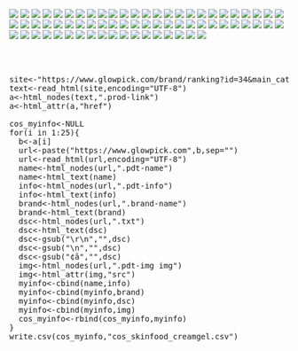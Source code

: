 
<img src='./images/0001.jpg'/>
<img src='./images/0002.jpg'/>
<img src='./images/0003.jpg'/>
<img src='./images/0004.jpg'/>
<img src='./images/0005.jpg'/>
<img src='./images/0006.jpg'/>
<img src='./images/0007.jpg'/>
<img src='./images/0008.jpg'/>
<img src='./images/0009.jpg'/>
<img src='./images/0010.jpg'/>
<img src='./images/0011.jpg'/>
<img src='./images/0012.jpg'/>
<img src='./images/0013.jpg'/>
<img src='./images/0014.jpg'/>
<img src='./images/0015.jpg'/>
<img src='./images/0016.jpg'/>
<img src='./images/0017.jpg'/>
<img src='./images/0018.jpg'/>
<img src='./images/0019.jpg'/>
<img src='./images/0020.jpg'/>
<img src='./images/0021.jpg'/>
<img src='./images/0022.jpg'/>
<img src='./images/0023.jpg'/>
<img src='./images/0024.jpg'/>
<img src='./images/0025.jpg'/>
<img src='./images/0026.jpg'/>
<img src='./images/0027.jpg'/>
<img src='./images/0028.jpg'/>
<img src='./images/0029.jpg'/>
<img src='./images/0030.jpg'/>
<img src='./images/0031.jpg'/>
<img src='./images/0032.jpg'/>
<img src='./images/0033.jpg'/>
<img src='./images/0034.jpg'/>
<img src='./images/0035.jpg'/>
<img src='./images/0036.jpg'/>
<img src='./images/0037.jpg'/>
<img src='./images/0038.jpg'/>
<img src='./images/0039.jpg'/>
<img src='./images/0040.jpg'/>
<img src='./images/0041.jpg'/>
<img src='./images/0042.jpg'/>
<img src='./images/0043.jpg'/>
<img src='./images/0044.jpg'/>
<img src='./images/0045.jpg'/>
<img src='./images/0046.jpg'/>
<img src='./images/0047.jpg'/>
<img src='./images/0048.jpg'/>
<img src='./images/0049.jpg'/>
<img src='./images/0050.jpg'/>
<img src='./images/0051.jpg'/>
<img src='./images/0052.jpg'/>
<img src='./images/0053.jpg'/>
<img src='./images/0054.jpg'/>
<img src='./images/0055.jpg'/>
<img src='./images/0056.jpg'/>
<img src='./images/0057.jpg'/>
<img src='./images/0058.jpg'/>
<img src='./images/0059.jpg'/>
<img src='./images/0060.jpg'/>
<img src='./images/0061.jpg'/>
<img src='./images/0062.jpg'/>
<img src='./images/0063.jpg'/>
<img src='./images/0064.jpg'/>
<img src='./images/0065.jpg'/>
<img src='./images/0066.jpg'/>
<img src='./images/0067.jpg'/>
<img src='./images/0068.jpg'/>

<pre>



site<-"https://www.glowpick.com/brand/ranking?id=34&main_category_id=1&sub_category_id=4"
text<-read_html(site,encoding="UTF-8")
a<-html_nodes(text,".prod-link")
a<-html_attr(a,"href")

cos_myinfo<-NULL
for(i in 1:25){
  b<-a[i]
  url<-paste("https://www.glowpick.com",b,sep="")
  url<-read_html(url,encoding="UTF-8")
  name<-html_nodes(url,".pdt-name")
  name<-html_text(name)
  info<-html_nodes(url,".pdt-info")
  info<-html_text(info)
  brand<-html_nodes(url,".brand-name")
  brand<-html_text(brand)
  dsc<-html_nodes(url,".txt")
  dsc<-html_text(dsc)
  dsc<-gsub("\r\n","",dsc)
  dsc<-gsub("\n","",dsc)
  dsc<-gsub("¢â","",dsc)
  img<-html_nodes(url,".pdt-img img")
  img<-html_attr(img,"src")
  myinfo<-cbind(name,info)
  myinfo<-cbind(myinfo,brand)
  myinfo<-cbind(myinfo,dsc)
  myinfo<-cbind(myinfo,img)
  cos_myinfo<-rbind(cos_myinfo,myinfo)
}
write.csv(cos_myinfo,"cos_skinfood_creamgel.csv")


</pre>
